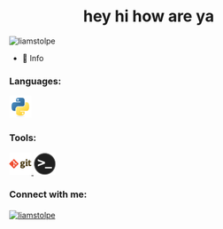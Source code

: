 <h1 align="center">hey hi how are ya</h1>
<p align="left"> <img src="https://komarev.com/ghpvc/?username=liamstolpe" alt="liamstolpe" /> </p>


- 🌱 Info

<h3 align="left">Languages:</h3>
<a href="https://www.python.org" target="_blank"> <img src="https://raw.githubusercontent.com/devicons/devicon/master/icons/python/python-original.svg" alt="python" width="40" height="40"/> </a>

<h3 align="left">Tools:</h3>
<p align="left"> <a href="https://git-scm.com/" target="_blank"> <img src="https://raw.githubusercontent.com/github/explore/80688e429a7d4ef2fca1e82350fe8e3517d3494d/topics/git/git.png" alt="cpp" width="40" height="40"/> </a> <a href="https://learn.microsoft.com/en-us/powershell/" target="_blank"> <img src="https://raw.githubusercontent.com/github/explore/80688e429a7d4ef2fca1e82350fe8e3517d3494d/topics/terminal/terminal.png" alt="terms" width="40" height="40"/> </a>

<h3 align ="left">Connect with me:</h3>
<p align="left">
<a href="https://twitter.com/liamstolpe" target="blank"><img align="center" src="https://raw.githubusercontent.com/rahuldkjain/github-profile-readme-generator/master/src/images/icons/Social/twitter.svg" alt="liamstolpe" height="30" width="40" /></a>
</p>
